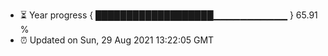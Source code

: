 - ⏳ Year progress { ███████████████████▁▁▁▁▁▁▁▁▁▁▁ } 65.91 %
- ⏰ Updated on Sun, 29 Aug 2021 13:22:05 GMT

